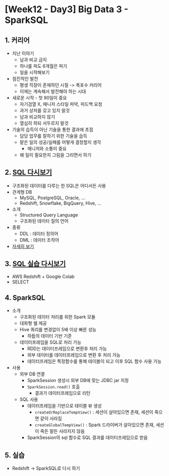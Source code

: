 # [Week12 - Day3] Big Data 3 - SparkSQL

## 1. 커리어
  - 지난 이야기  
    - 남과 비교 금지
    - 하나를 파도 6개월은 파기
    - 일을 시작해보기
  - 점진적인 발전
    - 평생 직장이 존재하던 시절 -> 폭포수 커리어
    - 이제는 계속해서 발전해야 하는 시대
  - 새로운 시작 - 첫 90일이 중요
    - 자기검열 X, 매니저 스타일 파악, 피드백 요청
    - 과거 상처를 갖고 있지 말것
    - 남과 비교하지 않기
    - 열심히 하되 서두르지 말것
  - 기술의 습득이 아닌 기술을 통한 결과에 초점
    - 담당 업무를 잘하기 위한 기술을 습득
    - 맡은 일의 성공/실패를 어떻게 결정할지 생각
      - 매니저와 소통이 중요
    - 왜 일이 필요한지 그림을 그리면서 하기

## 2. [SQL 다시보기](https://github.com/nsms556/AI_Dev/blob/main/Week11/Day1/sql1.md#week11---day1-sql-1)
  - 구조화된 데이터를 다루는 한 SQL은 어디서든 사용
  - 관계형 DB
    - MySQL, PostgreSQL, Oracle, ...
    - Redshift, Snowflake, BigQuery, Hive, ...
  - 소개
    - Structured Query Language
    - 구조화된 데이터 질의 언어
  - 종류
    - DDL : 데이터 정의어
    - DML : 데이터 조작어
  - [자세히 보기](https://github.com/nsms556/AI_Dev/tree/main/Week11)

## 3. [SQL 실습 다시보기](https://github.com/nsms556/AI_Dev/blob/main/Week11/Day2/sql4.md#1-%EC%8B%A4%EC%8A%B5%EC%97%90-%EC%95%9E%EC%84%9C)
  - AWS Redshift + Google Colab
  - SELECT

## 4. SparkSQL
  - 소개
    - 구조화된 데이터 처리를 위한 Spark 모듈
    - 대화형 쉘 제공
    - Hive 쿼리를 변경없이 5배 이상 빠른 성능
      - 하둡의 데이터 기반 기준
    - 데이터프레임을 SQL로 처리 가능
      - RDD는 데이터프레임으로 변환후 처리 가능
      - 외부 데이터를 데이터프레임으로 변환 후 처리 가능
      - 데이터프레임은 특정함수를 통해 테이블이 되고 이후 SQL 함수 사용 가능
  - 사용
    - 외부 DB 연결
      - SparkSession 생성시 외부 DB에 맞는 JDBC jar 지정
      - `SparkSession.read()` 호출
        - 결과가 데이터프레임으로 리턴
    - SQL 사용
      - 데이터프레임을 기반으로 테이블 뷰 생성
        - `createOrReplaceTempView()` : 세션이 살아있으면 존재, 세션이 죽으면 같이 사라짐
        - `createGlobalTempView()` : Spark 드라이버가 살아있으면 존재, 세션이 죽든 말든 사라지지 않음
      - SparkSession의 sql 함수로 SQL 결과를 데이터프레임으로 받음

## 5. 실습
  - Redshift -> SparkSQL로 다시 하기
  